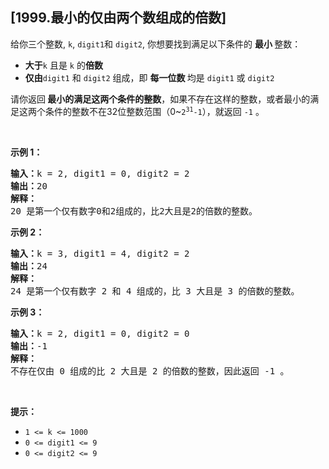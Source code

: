 ## [1999.最小的仅由两个数组成的倍数]
<p>给你三个整数, <code>k</code>, <code>digit1</code>和&nbsp;<code>digit2</code>, 你想要找到满足以下条件的 <strong>最小 </strong>整数：</p>

<ul>
	<li><span style=""><b>大于</b></span><code>k</code> 且是 <code>k</code> 的<strong>倍数</strong></li>
	<li><strong>仅由</strong><code>digit1</code> <span style="">和 </span><code>digit2</code> 组成，即 <strong>每一位数 </strong>均是 <code>digit1</code> 或 <code>digit2</code></li>
</ul>

<p>请你返回<strong> </strong><strong>最小的满足这两个条件的整数</strong>，如果不存在这样的整数，或者最小的满足这两个条件的整数不在32位整数范围（0~<code>2<sup>31</sup>-1</code>），就返回 <code>-1</code> 。</p>

<p>&nbsp;</p>

<p><strong>示例 1：</strong></p>

<pre>
<strong>输入：</strong>k = 2, digit1 = 0, digit2 = 2
<strong>输出：</strong>20
<strong>解释：</strong>
20 是第一个仅有数字0和2组成的，比2大且是2的倍数的整数。
</pre>

<p><strong>示例 2：</strong></p>

<pre>
<strong>输入：</strong>k = 3, digit1 = 4, digit2 = 2
<strong>输出：</strong>24
<strong>解释：</strong>
24 是第一个仅有数字 2 和 4 组成的，比 3 大且是 3 的倍数的整数。</pre>

<p><strong>示例 3：</strong></p>

<pre>
<strong>输入：</strong>k = 2, digit1 = 0, digit2 = 0
<strong>输出：</strong>-1
<strong>解释：
</strong>不存在仅由 0 组成的比 2 大且是 2 的倍数的整数，因此返回 -1 。
</pre>

<p>&nbsp;</p>

<p><strong>提示：</strong></p>

<ul>
	<li><code>1 &lt;= k &lt;= 1000</code></li>
	<li><code>0 &lt;= digit1 &lt;= 9</code></li>
	<li><code>0 &lt;= digit2 &lt;= 9</code></li>
</ul>

